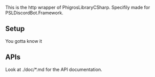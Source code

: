 ﻿This is the http wrapper of PhigrosLibraryCSharp. Specifily made for PSLDiscordBot.Framework.
## Setup
You gotta know it
## APIs
Look at ./doc/*.md for the API documentation.